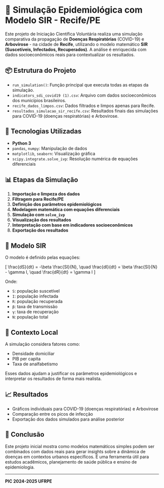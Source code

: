 # 🦠 Simulação Epidemiológica com Modelo SIR -  Recife/PE

Este projeto de Iniciação Científica Voluntária realiza uma simulação comparativa da propagação de **Doenças Respiratórias** (COVID-19) e **Arbovirose** - na cidade de **Recife**, utilizando o modelo matemático **SIR (Suscetíveis, Infectados, Recuperados)**. A análise é enriquecida com dados socioeconômicos reais para contextualizar os resultados.

## 📦 Estrutura do Projeto

- `run_simulation()`: Função principal que executa todas as etapas da simulação.
- `indicators_sdi_covid19 (1).csv`: Arquivo com dados socioeconômicos dos municípios brasileiros.
- `recife_dados_limpos.csv`: Dados filtrados e limpos apenas para Recife.
- `resultados_simulacao_sir_recife.csv`: Resultados finais das simulações para COVID-19 (doenças respiratórias) e Arbovirose.

## 🧪 Tecnologias Utilizadas

- **Python 3**
- `pandas`, `numpy`: Manipulação de dados
- `matplotlib`, `seaborn`: Visualização gráfica
- `scipy.integrate.solve_ivp`: Resolução numérica de equações diferenciais

## 📊 Etapas da Simulação

1. **Importação e limpeza dos dados**
2. **Filtragem para Recife/PE**
3. **Definição dos parâmetros epidemiológicos**
4. **Modelagem matemática com equações diferenciais**
5. **Simulação com `solve_ivp`**
6. **Visualização dos resultados**
7. **Interpretação com base em indicadores socioeconômicos**
8. **Exportação dos resultados**

## 🧠 Modelo SIR

O modelo é definido pelas equações:



\[
\frac{dS}{dt} = -\beta \frac{SI}{N}, \quad
\frac{dI}{dt} = \beta \frac{SI}{N} - \gamma I, \quad
\frac{dR}{dt} = \gamma I
\]



Onde:
- `S`: população suscetível
- `I`: população infectada
- `R`: população recuperada
- `β`: taxa de transmissão
- `γ`: taxa de recuperação
- `N`: população total

## 📍 Contexto Local

A simulação considera fatores como:
- Densidade domiciliar
- PIB per capita
- Taxa de analfabetismo

Esses dados ajudam a justificar os parâmetros epidemiológicos e interpretar os resultados de forma mais realista.

## 📈 Resultados

- Gráficos individuais para COVID-19 (doenças respiratórias) e Arbovirose
- Comparação entre os picos de infecção
- Exportação dos dados simulados para análise posterior

## 📝 Conclusão

Este projeto inicial mostra como modelos matemáticos simples podem ser combinados com dados reais para gerar insights sobre a dinâmica de doenças em contextos urbanos específicos. É uma ferramenta útil para estudos acadêmicos, planejamento de saúde pública e ensino de epidemiologia.

---

**PIC 2024-2025 UFRPE**
